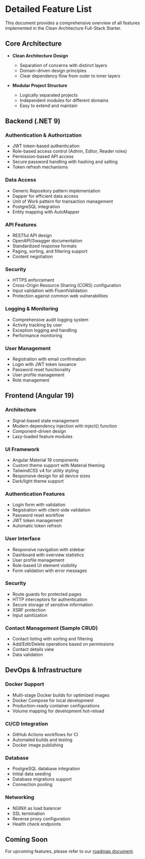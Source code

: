 # Detailed Feature List

This document provides a comprehensive overview of all features implemented in the Clean Architecture Full-Stack Starter.

## Core Architecture

- **Clean Architecture Design**
  - Separation of concerns with distinct layers
  - Domain-driven design principles
  - Clear dependency flow from outer to inner layers

- **Modular Project Structure**
  - Logically separated projects
  - Independent modules for different domains
  - Easy to extend and maintain

## Backend (.NET 9)

### Authentication & Authorization
- JWT token-based authentication
- Role-based access control (Admin, Editor, Reader roles)
- Permission-based API access
- Secure password handling with hashing and salting
- Token refresh mechanisms

### Data Access
- Generic Repository pattern implementation
- Dapper for efficient data access
- Unit of Work pattern for transaction management
- PostgreSQL integration
- Entity mapping with AutoMapper

### API Features
- RESTful API design
- OpenAPI/Swagger documentation
- Standardized response formats
- Paging, sorting, and filtering support
- Content negotiation

### Security
- HTTPS enforcement
- Cross-Origin Resource Sharing (CORS) configuration
- Input validation with FluentValidation
- Protection against common web vulnerabilities

### Logging & Monitoring
- Comprehensive audit logging system
- Activity tracking by user
- Exception logging and handling
- Performance monitoring

### User Management
- Registration with email confirmation
- Login with JWT token issuance
- Password reset functionality
- User profile management
- Role management

## Frontend (Angular 19)

### Architecture
- Signal-based state management
- Modern dependency injection with inject() function
- Component-driven design
- Lazy-loaded feature modules

### UI Framework
- Angular Material 19 components
- Custom theme support with Material theming
- TailwindCSS v4 for utility styling
- Responsive design for all device sizes
- Dark/light theme support

### Authentication Features
- Login form with validation
- Registration with client-side validation
- Password reset workflow
- JWT token management
- Automatic token refresh

### User Interface
- Responsive navigation with sidebar
- Dashboard with overview statistics
- User profile management
- Role-based UI element visibility
- Form validation with error messages

### Security
- Route guards for protected pages
- HTTP interceptors for authentication
- Secure storage of sensitive information
- XSRF protection
- Input sanitization

### Contact Management (Sample CRUD)
- Contact listing with sorting and filtering
- Add/Edit/Delete operations based on permissions
- Contact details view
- Data validation

## DevOps & Infrastructure

### Docker Support
- Multi-stage Docker builds for optimized images
- Docker Compose for local development
- Production-ready container configurations
- Volume mapping for development hot-reload

### CI/CD Integration
- GitHub Actions workflows for CI
- Automated builds and testing
- Docker image publishing

### Database
- PostgreSQL database integration
- Initial data seeding
- Database migrations support
- Connection pooling

### Networking
- NGINX as load balancer
- SSL termination
- Reverse proxy configuration
- Health check endpoints

## Coming Soon

For upcoming features, please refer to our [roadmap document](./roadmap.md).
